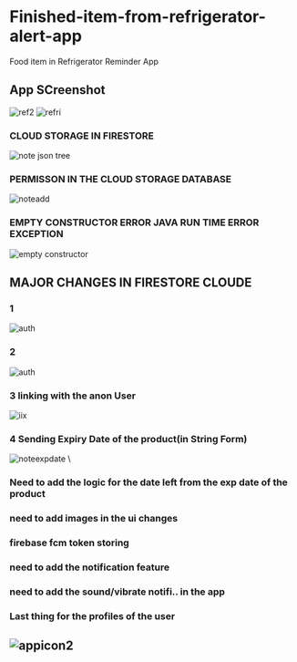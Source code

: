 # Finished-item-from-refrigerator-alert-app
Food item in Refrigerator Reminder App


## App SCreenshot

![ref2](https://user-images.githubusercontent.com/40432616/95011886-bc86ca80-0651-11eb-8b54-b20a08f00532.jpg) ![refri](https://user-images.githubusercontent.com/40432616/95011889-be508e00-0651-11eb-8feb-af1bda161e30.jpg)



### CLOUD STORAGE IN FIRESTORE


![note json tree](https://user-images.githubusercontent.com/40432616/94010909-31414580-fdc4-11ea-93b3-67caadfa3f36.PNG)


### PERMISSON IN THE CLOUD STORAGE DATABASE

![noteadd](https://user-images.githubusercontent.com/40432616/94010913-32727280-fdc4-11ea-9c9f-91d565640cf5.PNG)


### EMPTY CONSTRUCTOR ERROR JAVA RUN TIME ERROR EXCEPTION 


![empty constructor](https://user-images.githubusercontent.com/40432616/94025278-f516e080-fdd5-11ea-84f0-a64cfc115468.PNG)


## MAJOR CHANGES IN FIRESTORE CLOUDE
### 1

![auth](https://user-images.githubusercontent.com/40432616/94114272-bdf01000-fe65-11ea-9539-e6b262e5949d.PNG)

### 2
![auth](https://user-images.githubusercontent.com/40432616/94114847-846bd480-fe66-11ea-9e11-f24cefa7580c.PNG)


### 3 linking with the anon User
![iix](https://user-images.githubusercontent.com/40432616/94190954-6e8ffb00-feca-11ea-8225-fbc084f4bfec.PNG)

### 4 Sending Expiry Date of the product(in String Form)
![noteexpdate](https://user-images.githubusercontent.com/40432616/94778043-1b460d00-03e2-11eb-9728-b2919c67f9a1.PNG)
\
### Need to add the logic for the date left from the exp date of the product
### need to add images in the ui changes
### firebase fcm token storing 
### need to add the notification feature
### need to add the sound/vibrate notifi.. in the app

### Last thing for the profiles of the user


## ![appicon2](https://user-images.githubusercontent.com/40432616/95661975-3edf2500-0b51-11eb-8ec8-0de4efe0862f.png)




